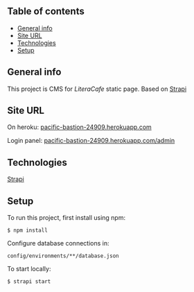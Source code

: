## Table of contents
* [General info](#general-info)
* [Site URL](#site-url)
* [Technologies](#technologies)
* [Setup](#setup)


## General info
This project is CMS for *LiteraCafe* static page.
Based on [Strapi](https://strapi.io/)  

## Site URL
On heroku: [pacific-bastion-24909.herokuapp.com](https://pacific-bastion-24909.herokuapp.com/)

Login panel: [pacific-bastion-24909.herokuapp.com/admin](https://pacific-bastion-24909.herokuapp.com/admin)
	
## Technologies
[Strapi](https://strapi.io/)  
	
## Setup

To run this project, first install using npm:
```
$ npm install
```

Configure database connections in: 
```
config/environments/**/database.json
```

To start locally:
```
$ strapi start
```
